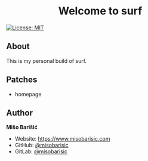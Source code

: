 <h1 align="center">Welcome to surf</h1>
<p>
  <a href="https://github.com/misobarisic/surf/blob/master/LICENSE" target="_blank">
    <img alt="License: MIT" src="https://img.shields.io/badge/License-MIT-blue.svg" />
  </a>
</p>

## About
This is my personal build of surf.

## Patches
- homepage

## Author

**Mišo Barišić**

* Website: https://www.misobarisic.com
* GitHub: [@misobarisic](https://github.com/misobarisic)
* GitLab:
[@misobarisic](https://gitlab.com/misobarisic)
